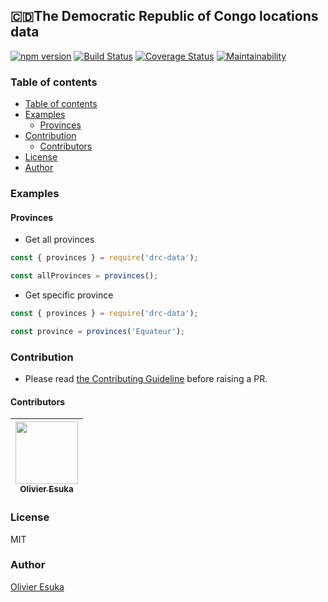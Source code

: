 ## 🇨🇩The Democratic Republic of Congo locations data

[![npm version](https://badge.fury.io/js/drc-data-js.svg)](https://badge.fury.io/js/drc-data-js)
[![Build Status](https://travis-ci.org/oesukam/drc-data-js.svg?branch=master)](https://travis-ci.org/oesukam/drc-data-js)
[![Coverage Status](https://coveralls.io/repos/github/oesukam/drc-data-js/badge.svg?branch=master)](https://coveralls.io/github/oesukam/drc-data-js?branch=master)
[![Maintainability](https://api.codeclimate.com/v1/badges/da305cacd8dbfb410e93/maintainability)](https://codeclimate.com/github/oesukam/drc-data-js/maintainability)

### Table of contents
<!-- toc -->
  - [Table of contents](#table-of-contents)
  - [Examples](#examples)
    - [Provinces](#provinces)
  - [Contribution](#contribution)
    - [Contributors](#contributors)
  - [License](#license)
  - [Author](#author)
<!-- tocstop -->

### Examples

#### Provinces
- Get all provinces
```js
const { provinces } = require('drc-data');

const allProvinces = provinces();
``` 

- Get specific province
```js
const { provinces } = require('drc-data');

const province = provinces('Equateur');
``` 

### Contribution

- Please read [the Contributing Guideline](./CONTRIBUTING.md) before raising a PR. 
  
#### Contributors

| [<img src="https://github.com/oesukam.png" width="100px;"><br><sub><b>Olivier Esuka</b></sub>](https://github.com/oesukam) |
| :------------------------------------------------------------------------------------------------------------------------: |


### License

MIT

### Author
[Olivier Esuka](https://github.com/oesukam)
